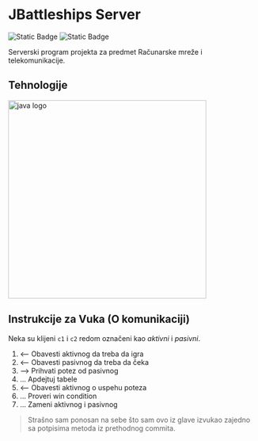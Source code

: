 # JBattleships Server
![Static Badge](https://img.shields.io/badge/Luka_Jelisavac-2022%2F0554-darkgreen)
![Static Badge](https://img.shields.io/badge/Vuk_Janju%C5%A1evi%C4%87-2022%2F0225-orange)

Serverski program projekta za predmet Računarske mreže i telekomunikacije.

## Tehnologije
<img src="https://i.pinimg.com/originals/8b/5c/d8/8b5cd84967ae411f0281f5ee371e0b76.jpg" height="400" alt="java logo"  />

## Instrukcije za Vuka (O komunikaciji)
Neka su klijeni `c1` i `c2` redom označeni kao _aktivni_ i _pasivni_.
1. <-- Obavesti aktivnog da treba da igra
2. <-- Obavesti pasivnog da treba da čeka
3. --> Prihvati potez od pasivnog
4. ... Apdejtuj tabele
5. <-- Obavesti aktivnog o uspehu poteza
6. ... Proveri win condition
7. ... Zameni aktivnog i pasivnog

> Strašno sam ponosan na sebe što sam ovo iz glave izvukao zajedno sa potpisima metoda iz prethodnog commita.